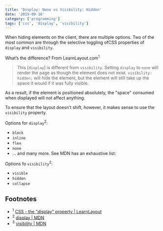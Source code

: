```yaml
---
title: 'Display: None vs Visibility: Hidden'
date: '2019-09-16'
category: ['programming']
tags: ['css', 'display', 'visibility']
---
```


When hiding elements on the client, there are multiple options. Two of the most common are through the selective toggling ofCSS properties of `display` and `visibility`.

What’s the difference? From LearnLayout.com<sup>1</sup>

> This [`display`] is different from `visibility`. Setting `display` to `none` will render the page as though the element does not exist. `visibility: hidden;` will hide the element, but the element will still take up the space it would if it was fully visible.

As a result, if the element is positioned absolutely, the "space" consumed when displayed will not affect anything.

To ensure that the layout doesn’t shift, however, it makes sense to use the `visibility` property.

Options for `display`<sup>2</sup>:

-   `block`
-   `inline`
-   `flex`
-   `none`
-   … and many more. See MDN has an exhaustive list:

Options fo `visibility`<sup>2</sup>:

-   `visible`
-   `hidden`
-   `collapse`

## Footnotes

-   <sup>1</sup> [CSS - the "display" property | LearnLayout](http://learnlayout.com/display.html)
-   <sup>2</sup> [display | MDN](https://developer.mozilla.org/en-US/docs/Web/CSS/display)
-   <sup>3</sup> [visibility | MDN](https://developer.mozilla.org/en-US/docs/Web/CSS/visibility)
